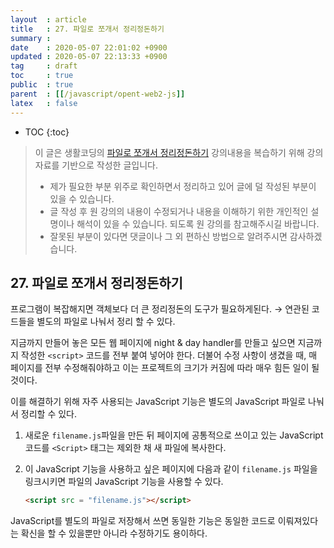 ```yaml
---
layout  : article
title   : 27. 파일로 쪼개서 정리정돈하기
summary : 
date    : 2020-05-07 22:01:02 +0900
updated : 2020-05-07 22:13:33 +0900
tag     : draft
toc     : true
public  : true
parent  : [[/javascript/opent-web2-js]]
latex   : false
---
```

* TOC
{:toc}

> 이 글은 생활코딩의 [파일로 쪼개서 정리정돈하기](https://opentutorials.org/course/3085/18856) 강의내용을 복습하기 위해 강의 자료를 기반으로 작성한 글입니다.
>
> * 제가 필요한 부분 위주로 확인하면서 정리하고 있어 글에 덜 작성된 부분이 있을 수 있습니다.
> * 글 작성 후 원 강의의 내용이 수정되거나 내용을 이해하기 위한 개인적인 설명이나 해석이 있을 수 있습니다. 되도록 원 강의를 참고해주시길 바랍니다.
> * 잘못된 부분이 있다면 댓글이나 그 외 편하신 방법으로 알려주시면 감사하겠습니다.

## 27. 파일로 쪼개서 정리정돈하기

프로그램이 복잡해지면 객체보다 더 큰 정리정돈의 도구가 필요하게된다. → 연관된 코드들을 별도의 파일로 나눠서 정리 할 수 있다.

지금까지 만들어 놓은 모든 웹 페이지에 night & day handler를 만들고 싶으면 지금까지 작성한 `<script>` 코드를 전부 붙여 넣어야 한다. 더불어 수정 사항이 생겼을 때, 매 페이지를 전부 수정해줘야하고 이는 프로젝트의 크기가 커짐에 따라 매우 힘든 일이 될 것이다.

이를 해결하기 위해 자주 사용되는 JavaScript 기능은 별도의 JavaScript 파일로 나눠서 정리할 수 있다.

1. 새로운 `filename.js`파일을 만든 뒤 페이지에 공통적으로 쓰이고 있는 JavaScript 코드를 `<Script>` 태그는 제외한 채 새 파일에 복사한다.
2. 이 JavaScript 기능을 사용하고 싶은 페이지에 다음과 같이 `filename.js` 파일을 링크시키면 파일의 JavaScript 기능을 사용할 수 있다.

   ```html
   <script src = "filename.js"></script>
   ```

JavaScript를 별도의 파일로 저장해서 쓰면 동일한 기능은 동일한 코드로 이뤄져있다는 확신을 할 수 있을뿐만 아니라 수정하기도 용이하다.
